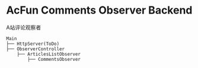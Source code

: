 # AcFun Comments Observer Backend
A站评论观察者

```
Main
├── HttpServer(ToDo)
├── ObserverController
    ├── ArticlesListObserver
        ├── CommentsObserver
```

